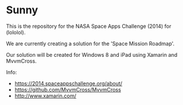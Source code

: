 Sunny
=====

This is the repository for the NASA Space Apps Challenge (2014) for <TeamName> (lololol). 

We are currently creating a solution for the 'Space Mission Roadmap'. 

Our solution will be created for Windows 8 and iPad using Xamarin and MvvmCross.


Info: 
  - https://2014.spaceappschallenge.org/about/
  - https://github.com/MvvmCross/MvvmCross
  - http://www.xamarin.com/
